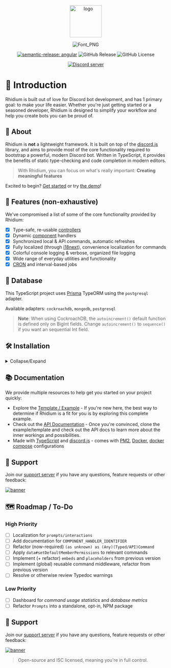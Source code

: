 <div align="center">
  <a href="https://rhidium.xyz"><img src="https://github.com/rhidium/core/assets/57721238/e6d25fa1-07cb-4284-a02a-f73fe7ef3878" width="100" alt="logo" /></a>

![Font_PNG](https://github.com/rhidium/core/assets/57721238/9ccc5763-8336-4d1e-8187-a738bafdc519)

[![semantic-release: angular](https://img.shields.io/badge/semantic--release-angular-e10079?logo=semantic-release)](https://github.com/semantic-release/semantic-release)
![GitHub Release](https://img.shields.io/github/v/release/rhidium/rhidium)
![GitHub License](https://img.shields.io/github/license/rhidium/rhidium)

  <p>
    <a href="https://discord.gg/mirasaki"><img src="https://img.shields.io/discord/793894728847720468?color=5865F2&logo=discord&logoColor=white" alt="Discord server" /></a>
  </p>

</div>

# 👋 Introduction

Rhidium is built out of love for Discord bot development, and has 1 primary goal: to make your life easier. Whether you're just getting started or a seasoned developer, Rhidium is designed to simplify your workflow and help you create bots you can be proud of.

## 🤝 About

Rhidium is **not** a lightweight framework. It is built on top of the [discord.js](https://discord.js.org/#/) library, and aims to provide most of the core functionality required to bootstrap a powerful, modern Discord bot. Written in TypeScript, it provides the benefits of static type-checking and code completion in modern editors.

> With Rhidium, you can focus on what's really important: **Creating meaningful features**

Excited to begin? [Get started](#-installation) or try [the demo](#-support)!

## 🤩 Features (non-exhaustive)

We've compromised a list of some of the core functionality provided by Rhidium:

- [x] Type-safe, re-usable [controllers](https://rhidium.xyz/modules/Commands.Controllers.html)
- [x] Dynamic [component](https://rhidium.xyz/modules/Commands.html) handlers
- [x] Synchronized local & API commands, automatic refreshes
- [x] Fully localized (through [i18next](https://www.npmjs.com/package/i18next)), convenience localization for commands
- [x] Colorful console logging & verbose, organized file logging
- [x] Wide range of everyday utilities and functionality
- [x] [CRON](https://crontab.guru/) and interval-based jobs

## 💽 Database

This TypeScript project uses [Prisma](https://www.prisma.io/docs/getting-started/quickstart) TypeORM using the `postgresql` adapter.

Available adapters: `cockroachdb`, `mongodb`, `postgresql`

> **Note**: When using CockroachDB, the `autoincrement()` default function is defined only on BigInt fields. Change `autoincrement()` to `sequence()` if you want an sequential Int field.

## 🛠️ Installation

<details>

<summary>Collapse/Expand</summary>

Please note, a [Discord Application](https://wiki.mirasaki.dev/docs/discord-create-application#go-to-discord-developer-portal) is required for both installation methods.

### 📦 Run as a Docker container (preferred)

The quickest, and easiest, way to host/use this bot template is by deploying it inside of a [Docker](https://www.docker.com/) container. We recommend [Docker Desktop](https://www.docker.com/products/docker-desktop/).

1. Download the [latest release](https://github.com/rhidium/rhidium/releases`) or `git clone git@github.com:rhidium/rhidium.git` the repo
2. Run `pnpm setup:linux` or `pnpm setup:windows` (depending on your OS) in the project root folder
3. Edit the newly created `.env` and `/config/config.json` files and provide your configuration
4. Sync the database: `docker compose run --rm client sh -c "npx prisma db push"`
5. Start the application: `docker compose up -d` (you can view logs with `docker compose logs -f`)

### 🖥️ Run as a plain NodeJS app

1. Install the additional pre-requisites:
   - [pnpm](https://pnpm.io/installation) v9.15.4
   - [Node.js](https://nodejs.org/en/) v16.6.0 or newer
   - [PostgreSQL](https://www.postgresql.org/) v13 or newer
2. Download the [latest release](https://github.com/rhidium/rhidium/releases`) or `git clone git@github.com:rhidium/rhidium.git` the repo
3. Run `pnpm setup:linux` or `pnpm setup:windows` in the project root folder
4. Edit the newly created `.env` and `/config/config.json` files and provide your configuration
5. Sync the database: `pnpm db:push`
6. Start the application: `pnpm start` for production, and `pnpm dev` for local development

## ⚙️ Configuration

The configuration for this project can be found [here](/config/config.example.json), and should be very straight-forward.

```json
{
  "client": {
    "id": "", // Client id from https://discord.dev/application
    "token": "", // Client/bot token from https://discord.dev/application
    "development_server_id": "" // Only needed for developers/development environments
  },
  "permissions": {
    "owner_id": "1148597817498140774", // The discord user id of the bot owner
    "system_administrator_ids": [], // List of discord user ids for system administrators
    "developer_ids": [] // List of discord user ids for developers
  }
}
```

> Additionally, feel free to explore the [personalization options](/config/extended-config.example.json).

### dotenv

The `.env` file holds your secrets and other environmental values. Let's explain the different keys here:

```bash
NODE_ENV=production # The node environment your bot is running in. Available values: production, development

# ---------------------------------- Database ---------------------------------- #
POSTGRES_HOST=localhost # Change to "database" if using docker (compose)
POSTGRES_PORT=5432 # The port your PostgreSQL server is running on. Default is 5432.
POSTGRES_USER=postgres # The username for your PostgreSQL server. Default is "postgres".
POSTGRES_PASSWORD=CHANGE_ME # The password for your PostgreSQL server.
POSTGRES_DB=rhidium # The name of the database to connect to. Default is "rhidium".

# The database URL for connecting to the (PostgreSQL) database. You generally don't
# need to change this, but you can if you want to use a different database or schema.
DATABASE_URL="postgresql://${POSTGRES_USER}:${POSTGRES_PASSWORD}@${POSTGRES_HOST}:${POSTGRES_PORT}/${POSTGRES_DB}?schema=public"

```

</details>

## 📚 Documentation

We provide multiple resources to help get you started on your project quickly:

- Explore the [Template / Example](https://github.com/rhidium/rhidium) - If you're new here, the best way to determine if Rhidium is a fit for you is by exploring this complete example.
- Check out the [API Documentation](https://rhidium.xyz/modules.html) - Once you're convinced, clone the example/template and check out the API docs to learn more about the inner workings and possibilities.
- Made with [TypeScript](https://www.typescriptlang.org/) and [discord.js](https://discord.js.org/) - comes with [PM2](https://pm2.io/), [Docker](https://www.docker.com/), [docker compose](https://docs.docker.com/compose/) configurations

## 🙋 Support

Join our [support server](https://discord.gg/mirasaki) if you have any questions, feature requests or other feedback:

[![banner](https://invidget.switchblade.xyz/mirasaki)](https://discord.gg/mirasaki)

## 🗺️ Roadmap / To-Do

### High Priority

- [ ] Localization for `prompts/interactions`
- [ ] Add documentation for `COMPONENT_HANDLER_IDENTIFIER`
- [ ] Refactor (now-required) `(as unknown) as (Any)(Typed/API)Command`
- [ ] Apply `data#setDefaultMemberPermissions` to relevant commands
- [ ] Implement (+ refactor) `embeds` and `placeholders` from previous version
- [ ] Implement (global) reusable command middleware, refactor from previous version
- [ ] Resolve or otherwise review Typedoc warnings

### Low Priority

- [ ] Dashboard for _command usage statistics_ and _database metrics_
- [ ] Refactor `Prompts` into a standalone, opt-in, NPM package

## 🙋 Support

Join our [support server](https://discord.gg/mirasaki) if you have any questions, feature requests or other feedback:

[![banner](https://invidget.switchblade.xyz/mirasaki)](https://discord.gg/mirasaki)

> Open-source and ISC licensed, meaning you're in full control.
